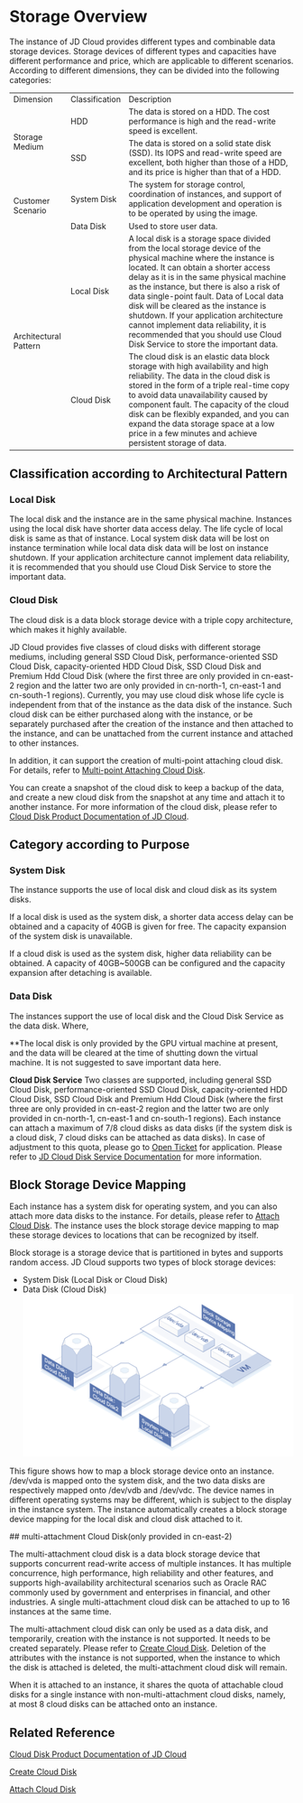 # Storage Overview
The instance of JD Cloud provides different types and combinable data storage devices. Storage devices of different types and capacities have different performance and price, which are applicable to different scenarios. According to different dimensions, they can be divided into the following categories:
<table>
   <tr>
      <td> Dimension  </td>
      <td> Classification  </td>
      <td> Description  </td>
   </tr>
   <tr>
      <td rowspan="2"> Storage Medium  </td>
      <td>  HDD </td>
      <td> The data is stored on a HDD. The cost performance is high and the read-write speed is excellent. </td>
   </tr>
   <tr>
      <td> SSD  </td>
      <td> The data is stored on a solid state disk (SSD). Its IOPS and read-write speed are excellent, both higher than those of a HDD, and its price is higher than that of a HDD. </td>
   </tr>
   <tr>
      <td rowspan="2"> Customer Scenario   </td>
      <td> System Disk   </td>
      <td> The system for storage control, coordination of instances, and support of application development and operation is to be operated by using the image.  </td>
   </tr>
   <tr>
      <td> Data Disk  </td>
      <td> Used to store user data. </td>
   </tr>
   <tr>
      <td rowspan="2"> Architectural Pattern   </td>
      <td> Local Disk     </td>
      <td> A local disk is a storage space divided from the local storage device of the physical machine where the instance is located. It can obtain a shorter access delay as it is in the same physical machine as the instance, but there is also a risk of data single-point fault. Data of Local data disk will be cleared as the instance is shutdown. If your application architecture cannot implement data reliability, it is recommended that you should use Cloud Disk Service to store the important data.</td>
   </tr>
   <tr>
      <td>Cloud Disk  </td>
      <td> The cloud disk is an elastic data block storage with high availability and high reliability. The data in the cloud disk is stored in the form of a triple real-time copy to avoid data unavailability caused by component fault. The capacity of the cloud disk can be flexibly expanded, and you can expand the data storage space at a low price in a few minutes and achieve persistent storage of data.     </td>
   </tr> 
</table>

## Classification according to Architectural Pattern

### Local Disk
The local disk and the instance are in the same physical machine. Instances using the local disk have shorter data access delay. The life cycle of local disk is same as that of instance. Local system disk data will be lost on instance termination while local data disk data will be lost on instance shutdown. If your application architecture cannot implement data reliability, it is recommended that you should use Cloud Disk Service to store the important data.

### Cloud Disk
The cloud disk is a data block storage device with a triple copy architecture, which makes it highly available.

JD Cloud provides five classes of cloud disks with different storage mediums, including general SSD Cloud Disk, performance-oriented SSD Cloud Disk, capacity-oriented HDD Cloud Disk, SSD Cloud Disk and Premium Hdd Cloud Disk (where the first three are only provided in cn-east-2 region and the latter two are only provided in cn-north-1, cn-east-1 and cn-south-1 regions). Currently, you may use cloud disk whose life cycle is independent from that of the instance as the data disk of the instance. Such cloud disk can be either purchased along with the instance, or be separately purchased after the creation of the instance and then attached to the instance, and can be unattached from the current instance and attached to other instances.

In addition, it can support the creation of multi-point attaching cloud disk. For details, refer to [Multi-point Attaching Cloud Disk](Strorage-Overview#user-content-1).

You can create a snapshot of the cloud disk to keep a backup of the data, and create a new cloud disk from the snapshot at any time and attach it to another instance. For more information of the cloud disk, please refer to [Cloud Disk Product Documentation of JD Cloud](http://docs.jdcloud.com/cn/cloud-disk-service/product-overview).

## Category according to Purpose

### System Disk

The instance supports the use of local disk and cloud disk as its system disks.

If a local disk is used as the system disk, a shorter data access delay can be obtained and a capacity of 40GB is given for free. The capacity expansion of the system disk is unavailable.

If a cloud disk is used as the system disk, higher data reliability can be obtained. A capacity of 40GB~500GB can be configured and the capacity expansion after detaching is available.

### Data Disk

The instances support the use of local disk and the Cloud Disk Service as the data disk. Where,

**The local disk is only provided by the GPU virtual machine at present, and the data will be cleared at the time of shutting down the virtual machine. It is not suggested to save important data here.

**Cloud Disk Service** Two classes are supported, including general SSD Cloud Disk, performance-oriented SSD Cloud Disk, capacity-oriented HDD Cloud Disk, SSD Cloud Disk and Premium Hdd Cloud Disk (where the first three are only provided in cn-east-2 region and the latter two are only provided in cn-north-1, cn-east-1 and cn-south-1 regions). Each instance can attach a maximum of 7/8 cloud disks as data disks (if the system disk is a cloud disk, 7 cloud disks can be attached as data disks). In case of adjustment to this quota, please go to [Open Ticket][1] for application. Please refer to [JD Cloud Disk Service Documentation](http://docs.jdcloud.com/cn/cloud-disk-service/product-overview) for more information.

## Block Storage Device Mapping
Each instance has a system disk for operating system, and you can also attach more data disks to the instance. For details, please refer to [Attach Cloud Disk](Attach-Cloud-Disk.md). The instance uses the block storage device mapping to map these storage devices to locations that can be recognized by itself.

Block storage is a storage device that is partitioned in bytes and supports random access. JD Cloud supports two types of block storage devices:

* System Disk (Local Disk or Cloud Disk)
* Data Disk (Cloud Disk)
![](../../../../../image/vm/Operation-Guide-CD-overview.png)

This figure shows how to map a block storage device onto an instance. /dev/vda is mapped onto the system disk, and the two data disks are respectively mapped onto /dev/vdb and /dev/vdc. The device names in different operating systems may be different, which is subject to the display in the instance system.
The instance automatically creates a block storage device mapping for the local disk and cloud disk attached to it.
<div id="user-content-1"></div>
## multi-attachment Cloud Disk(only provided in cn-east-2)

The multi-attachment cloud disk is a data block storage device that supports concurrent read-write access of multiple instances. It has multiple concurrence, high performance, high reliability and other features, and supports high-availability architectural scenarios such as Oracle RAC commonly used by government and enterprises in financial, and other industries. A single multi-attachment cloud disk can be attached to up to 16 instances at the same time.

The multi-attachment cloud disk can only be used as a data disk, and temporarily, creation with the instance is not supported. It needs to be created separately. Please refer to [Create Cloud Disk](http://docs.jdcloud.com/cn/virtual-machines/create-cloud-disk). Deletion of the attributes with the instance is not supported, when the instance to which the disk is attached is deleted, the multi-attachment cloud disk will remain.

When it is attached to an instance, it shares the quota of attachable cloud disks for a single instance with non-multi-attachment cloud disks, namely, at most 8 cloud disks can be attached onto an instance.


## Related Reference
[Cloud Disk Product Documentation of JD Cloud](http://docs.jdcloud.com/cn/cloud-disk-service/product-overview)

[Create Cloud Disk](http://docs.jdcloud.com/cn/virtual-machines/create-cloud-disk)

[Attach Cloud Disk](Attach-Cloud-Disk.md)


  [1]: https://ticket.jdcloud.com/myorder/submit
